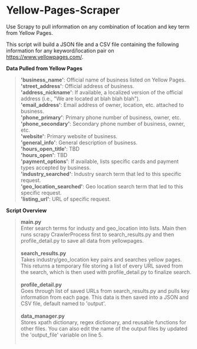 # Yellow-Pages-Scraper
Use Scrapy to pull information on any combination of location and key term from Yellow Pages.

This script will build a JSON file and a CSV file containing the following information for any keyword/location pair on https://www.yellowpages.com/.

__Data Pulled from Yellow Pages__
  > __'business_name'__: Official name of business listed on Yellow Pages.<br> 
  __'street_address'__: Official address of business.<br>
  __'address_nickname'__: If available, a localized version of the official address (i.e., "We are located at blah blah blah").<br>
  __'email_address'__: Email address of owner, location, etc. attached to business.<br>
  __'phone_primary'__: Primary phone number of business, owner, etc.<br>
  __'phone_secondary'__: Secondary phone number of business, owner, etc.<br>
  __'website'__: Primary website of business.<br>
  __'general_info'__: General description of business.<br>
  __'hours_open_title'__: TBD<br>
  __'hours_open'__: TBD<br>
  __'payment_options'__: If available, lists specific cards and payment types accepted by business.<br>
  __'industry_searched'__: Industry search term that led to this specific request.<br>
  __'geo_location_searched'__: Geo location search term that led to this specific request.<br>
  __'listing_url'__: URL of specific request.<br>
  
__Script Overview__<br>
> __main.py__<br>Enter search terms for industy and geo_location into lists. Main then runs scrapy CrawlerProcess first to search_results.py and then profile_detail.py to save all data from yellowpages.<br><br>
> __search_results.py__<br>Takes industry/geo_location key pairs and searches yellow pages. This returns a temporary file storing a list of every URL saved from the search, which is then used with profile_detail.py to finalize search.<br><br>
> __profile_detail.py__<br>Goes through list of saved URLs from search_results.py and pulls key information from each page. This data is then saved into a JSON and CSV file, default named to 'output'.<br><br>
> __data_manager.py__<br>Stores xpath dictionary, regex dictionary, and reusable functions for other files. You can also edit the name of the output files by updated the 'output_file' variable on line 5. <br><br>
